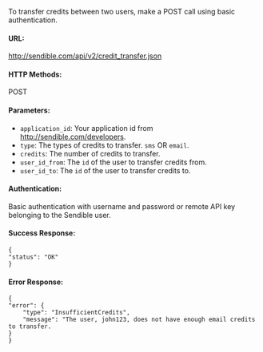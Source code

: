 To transfer credits between two users, make a POST call using basic authentication.

#### URL: ####
http://sendible.com/api/v2/credit_transfer.json

#### HTTP Methods: ####
POST

#### Parameters: ####
  * `application_id`: Your application id from http://sendible.com/developers.
  * `type`: The types of credits to transfer. `sms` OR `email`.
  * `credits`: The number of credits to transfer.
  * `user_id_from`: The `id` of the user to transfer credits from.
  * `user_id_to`: The `id` of the user to transfer credits to.

#### Authentication: ####
Basic authentication with username and password or remote API key belonging to the Sendible user.

#### Success Response: ####
```
{
"status": "OK"
}
```

#### Error Response: ####
```
{
"error": {
    "type": "InsufficientCredits",
    "message": "The user, john123, does not have enough email credits to transfer.
}
}
    
```